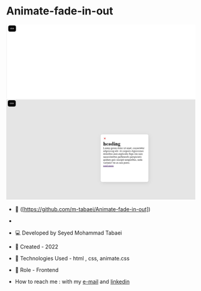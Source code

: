 # Animate-fade-in-out
![Home](https://github.com/m-tabaei/Animate-fade-in-out/blob/main/Capture.JPG?raw=true)
![after click](https://github.com/m-tabaei/Animate-fade-in-out/blob/main/Capture1.JPG?raw=true)
- 🔗 ([https://github.com/m-tabaei/Animate-fade-in-out])
-
- 💻 Developed by Seyed Mohammad Tabaei
- 📆 Created - 2022
- 🔧 Technologies Used - html , css, animate.css
- 🧑‍ Role - Frontend

- How to reach me : with my [e-mail](https://www.m-tabaie@gmail.com) and [linkedin](https://www.linkedin.com/in/mohammad-tabaei/)
